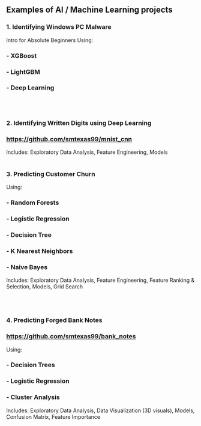 
## Examples of AI / Machine Learning projects

### 1. Identifying Windows PC Malware
Intro for Absolute Beginners Using:
###    - XGBoost
###    - LightGBM
###    - Deep Learning

<br></br>
### 2. Identifying Written Digits using Deep Learning
###     https://github.com/smtexas99/mnist_cnn
Includes: Exploratory Data Analysis, Feature Engineering, Models
<br></br>
### 3. Predicting Customer Churn
Using:
###    - Random Forests
###    - Logistic Regression
###    - Decision Tree
###    - K Nearest Neighbors
###    - Naive Bayes
Includes: Exploratory Data Analysis, Feature Engineering, Feature Ranking & Selection, Models, Grid Search

<br></br>

### 4. Predicting Forged Bank Notes
###     https://github.com/smtexas99/bank_notes
Using:
  ###   - Decision Trees
  ###   - Logistic Regression
  ###   - Cluster Analysis
Includes: Exploratory Data Analysis, Data Visualization (3D visuals), Models, Confusion Matrix, Feature Importance
<br></br>
